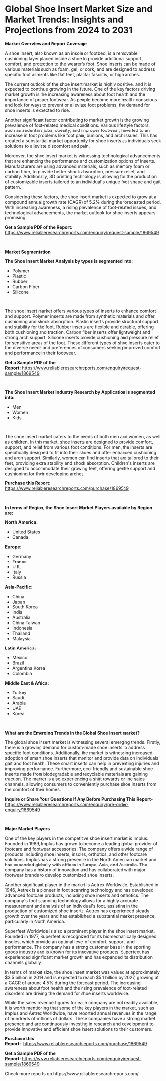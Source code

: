 <p><h1>Global Shoe Insert Market Size and Market Trends: Insights and Projections from 2024 to 2031</h1></p><p><strong>Market Overview and Report Coverage</strong></p>
<p><p>A shoe insert, also known as an insole or footbed, is a removable cushioning layer placed inside a shoe to provide additional support, comfort, and protection to the wearer's foot. Shoe inserts can be made of various materials such as foam, gel, or cork, and are designed to address specific foot ailments like flat feet, plantar fasciitis, or high arches.</p><p>The current outlook of the shoe insert market is highly positive, and it is expected to continue growing in the future. One of the key factors driving market growth is the increasing awareness about foot health and the importance of proper footwear. As people become more health-conscious and look for ways to prevent or alleviate foot problems, the demand for shoe inserts is expected to rise.</p><p>Another significant factor contributing to market growth is the growing prevalence of foot-related medical conditions. Various lifestyle factors, such as sedentary jobs, obesity, and improper footwear, have led to an increase in foot problems like foot pain, bunions, and arch issues. This has created a substantial market opportunity for shoe inserts as individuals seek solutions to alleviate discomfort and pain.</p><p>Moreover, the shoe insert market is witnessing technological advancements that are enhancing the performance and customization options of inserts. Manufacturers are using advanced materials, such as memory foam or carbon fiber, to provide better shock absorption, pressure relief, and stability. Additionally, 3D printing technology is allowing for the production of customizable inserts tailored to an individual's unique foot shape and gait pattern.</p><p>Considering these factors, the shoe insert market is expected to grow at a compound annual growth rate (CAGR) of 5.2% during the forecasted period. With increasing awareness, a rising prevalence of foot-related issues, and technological advancements, the market outlook for shoe inserts appears promising.</p></p>
<p><strong>Get a Sample PDF of the Report:</strong> <a href="https://www.reliableresearchreports.com/enquiry/request-sample/1869549">https://www.reliableresearchreports.com/enquiry/request-sample/1869549</a></p>
<p>&nbsp;</p>
<p><strong>Market Segmentation</strong></p>
<p><strong>The Shoe Insert Market Analysis by types is segmented into:</strong></p>
<p><ul><li>Polymer</li><li>Plastic</li><li>Rubber</li><li>Carbon Fiber</li><li>Silicone</li></ul></p>
<p>&nbsp;</p>
<p><p>The shoe insert market offers various types of inserts to enhance comfort and support. Polymer inserts are made from synthetic materials and offer cushioning and shock absorption. Plastic inserts provide structural support and stability for the foot. Rubber inserts are flexible and durable, offering both cushioning and traction. Carbon fiber inserts offer lightweight and strong arch support. Silicone inserts provide cushioning and pressure relief for sensitive areas of the foot. These different types of shoe inserts cater to the diverse needs and preferences of consumers seeking improved comfort and performance in their footwear.</p></p>
<p><strong>Get a Sample PDF of the Report:</strong>&nbsp;<a href="https://www.reliableresearchreports.com/enquiry/request-sample/1869549">https://www.reliableresearchreports.com/enquiry/request-sample/1869549</a></p>
<p>&nbsp;</p>
<p><strong>The Shoe Insert Market Industry Research by Application is segmented into:</strong></p>
<p><ul><li>Men</li><li>Women</li><li>Kids</li></ul></p>
<p>&nbsp;</p>
<p><p>The shoe insert market caters to the needs of both men and women, as well as children. In this market, shoe inserts are designed to provide comfort, support, and relief from various foot conditions. For men, the inserts are specifically designed to fit into their shoes and offer enhanced cushioning and arch support. Similarly, women can find inserts that are tailored to their feet, providing extra stability and shock absorption. Children's inserts are designed to accommodate their growing feet, offering gentle support and cushioning for their developing arches.</p></p>
<p><strong>Purchase this Report:</strong>&nbsp; <a href="https://www.reliableresearchreports.com/purchase/1869549">https://www.reliableresearchreports.com/purchase/1869549</a></p>
<p>&nbsp;</p>
<p><strong>In terms of Region, the Shoe Insert Market Players available by Region are:</strong></p>
<p>
    <p> <strong> North America: </strong>
        <ul>
            <li>United States</li>
            <li>Canada</li>
        </ul>
        </p> 
    <p> <strong> Europe: </strong>
        <ul>
            <li>Germany</li>
            <li>France</li>
            <li>U.K.</li>
            <li>Italy</li>
            <li>Russia</li>
        </ul>
        </p> 
    <p> <strong> Asia-Pacific: </strong>
        <ul>
            <li>China</li>
            <li>Japan</li>
            <li>South Korea</li>
            <li>India</li>
            <li>Australia</li>
            <li>China Taiwan</li>
            <li>Indonesia</li>
            <li>Thailand</li>
            <li>Malaysia</li>
        </ul>
        </p> 
    <p> <strong> Latin America: </strong>
        <ul>
            <li>Mexico</li>
            <li>Brazil</li>
            <li>Argentina Korea</li>
            <li>Colombia</li>
        </ul>
        </p> 
    <p> <strong> Middle East & Africa: </strong>
        <ul>
            <li>Turkey</li>
            <li>Saudi</li>
            <li>Arabia</li>
            <li>UAE</li>
            <li>Korea</li>
        </ul>
    </p>
    </p>
<p>&nbsp;</p>
<p><strong>What are the Emerging Trends in the Global Shoe Insert market?</strong></p>
<p><p>The global shoe insert market is witnessing several emerging trends. Firstly, there is a growing demand for custom-made shoe inserts to address specific foot conditions. Additionally, the market is witnessing increased adoption of smart shoe inserts that monitor and provide data on individuals' gait and foot health. These smart inserts can help in preventing injuries and improving performance. Furthermore, eco-friendly and sustainable shoe inserts made from biodegradable and recyclable materials are gaining traction. The market is also experiencing a shift towards online sales channels, allowing consumers to conveniently purchase shoe inserts from the comfort of their homes.</p></p>
<p><strong>Inquire or Share Your Questions If Any Before Purchasing This Report</strong>- <a href="https://www.reliableresearchreports.com/enquiry/pre-order-enquiry/1869549">https://www.reliableresearchreports.com/enquiry/pre-order-enquiry/1869549</a></p>
<p>&nbsp;</p>
<p><strong>Major Market Players</strong></p>
<p><p>One of the key players in the competitive shoe insert market is Implus. Founded in 1989, Implus has grown to become a leading global provider of footcare and footwear accessories. The company offers a wide range of products including shoe inserts, insoles, orthotics, and other footcare solutions. Implus has a strong presence in the North American market and has expanded globally with offices in Europe, Asia, and Australia. The company has a history of innovation and has collaborated with major footwear brands to develop customized shoe inserts.</p><p>Another significant player in the market is Aetrex Worldwide. Established in 1946, Aetrex is a pioneer in foot scanning technology and has developed advanced footcare products, including shoe inserts and orthotics. The company's foot scanning technology allows for a highly accurate measurement and analysis of an individual's foot, assisting in the production of customized shoe inserts. Aetrex has experienced steady growth over the years and has established a substantial market presence, particularly in North America.</p><p>Superfeet Worldwide is also a prominent player in the shoe insert market. Founded in 1977, Superfeet is recognized for its biomechanically designed insoles, which provide an optimal level of comfort, support, and performance. The company has a strong customer base in the sporting goods industry and is known for its innovative products. Superfeet has experienced significant market growth and has expanded its distribution channels globally.</p><p>In terms of market size, the shoe insert market was valued at approximately $3.5 billion in 2019 and is expected to reach $5.1 billion by 2027, growing at a CAGR of around 4.5% during the forecast period. The increasing awareness about foot health and the rising prevalence of foot-related disorders are driving the demand for shoe inserts worldwide.</p><p>While the sales revenue figures for each company are not readily available, it is worth mentioning that some of the key players in the market, such as Implus and Aetrex Worldwide, have reported annual revenues in the range of hundreds of millions of dollars. These companies have a strong market presence and are continuously investing in research and development to provide innovative and efficient shoe insert solutions to their customers.</p></p>
<p><strong>Purchase this Report:</strong>&nbsp;&nbsp;<a href="https://www.reliableresearchreports.com/purchase/1869549">https://www.reliableresearchreports.com/purchase/1869549</a></p>
<p></p>
<p><strong>Get a Sample PDF of the Report:</strong>&nbsp;<a href="https://www.reliableresearchreports.com/enquiry/request-sample/1869549">https://www.reliableresearchreports.com/enquiry/request-sample/1869549</a></p>
<p>Check more reports on https://www.reliableresearchreports.com/</p>